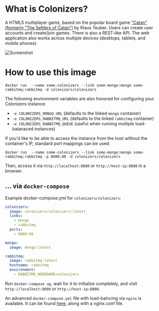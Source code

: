 # What is Colonizers?

A HTML5 multiplayer game, based on the popular board game ["Catan" (formerly "The Settlers of Catan")](http://en.wikipedia.org/wiki/The_Settlers_of_Catan) by Klaus Teuber. Users can create user accounts and create/join games. There is also a REST-like API. The web application also works across multiple devices (desktops, tablets, and mobile phones).

![Screenshot](http://i.imgur.com/j91XT2y.png)

# How to use this image

```
docker run  --name some-colonizers --link some-mongo:mongo some-rabbitmq:rabbitmq -d colonizers/colonizers
```

The following environment variables are also honored for configuring your Colonizers instance:

- `-e COLONIZERS_MONGO_URL` (defaults to the linked `mongo` container)
- `-e COLONIZERS_RABBITMQ_URL` (defaults to the linked `rabbitmq` container)
- `-e COLONIZERS_RABBITMQ_QUEUE` (useful when running multiple load-balanaced instances)

If you'd like to be able to access the instance from the host without the container's IP, standard port mappings can be used:

```
docker run  --name some-colonizers --link some-mongo:mongo some-rabbitmq:rabbitmq -p 8080:80 -d colonizers/colonizers
```

Then, access it via `http://localhost:8080` or `http://host-ip:8080` in a browser.

## ... via `docker-compose`

Example docker-compose.yml for `colonizers/colonizers`:

```yml
colonizers:
  image: colonizers/colonizers:latest
  links:
    - mongo
    - rabbitmq
  ports:
    - 8080:80

mongo:
  image: mongo:latest

rabbitmq:
  image: rabbitmq:latest
  hostname: rabbitmq
  environment:
    - RABBITMQ_NODENAME=colonizers
```

Run `docker-compose up`, wait for it to initialize completely, and visit `http://localhost:8080` or `http://host-ip:8080`.

An advanced `docker-compose.yml` file with load-balncing via `nginx` is available. It can be found [here](https://github.com/colonizers/colonizers/blob/master/docker), along with a nginx.conf file.
